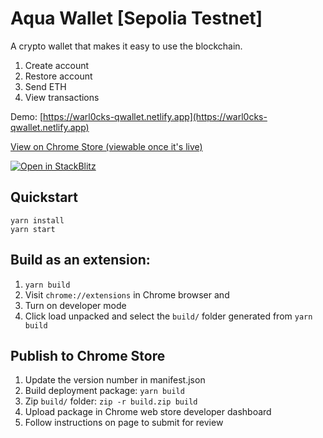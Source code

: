 # Aqua Wallet [Sepolia Testnet]

A crypto wallet that makes it easy to use the blockchain.

1. Create account
2. Restore account
3. Send ETH
4. View transactions

Demo: [https://warl0cks-qwallet.netlify.app](https://warl0cks-qwallet.netlify.app)

[View on Chrome Store (viewable once it's live)](https://chrome.google.com/webstore/detail/jpahabobabnbigaglekpjekelpoheebm)

[![Open in StackBlitz](https://developer.stackblitz.com/img/open_in_stackblitz.svg)](https://stackblitz.com/fork/github/atilatech/aqua-wallet)


## Quickstart

```
yarn install
yarn start
```

## Build as an extension:

1. `yarn build`
1. Visit `chrome://extensions` in Chrome browser and 
1. Turn on developer mode
1. Click load unpacked and select the `build/` folder generated from `yarn build`

## Publish to Chrome Store
1. Update the version number in manifest.json
1. Build deployment package: `yarn build`
1. Zip `build/` folder: `zip -r build.zip build`
1. Upload package in Chrome web store developer dashboard
1. Follow instructions on page to submit for review
